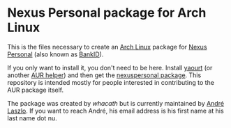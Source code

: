 Nexus Personal package for Arch Linux
=====================================

This is the files necessary to create an [Arch
Linux](http://www.archlinux.org/) package for [Nexus
Personal](http://www.nexussafe.com/sv/Produkter/Nexus-Personal/) (also
known as [BankID](http://bankid.com)).

If you only want to install it, you don't need to be here. Install
[yaourt](https://wiki.archlinux.org/index.php/Yaourt) (or another [AUR
helper](https://wiki.archlinux.org/index.php/AUR_Helpers)) and then
get the [nexuspersonal
package](https://aur.archlinux.org/packages.php?ID=33976&detail=1). This
repository is intended mostly for people interested in contributing to
the AUR package itself.

The package was created by _whacath_ but is currently maintained by
[André Laszlo](http://www.laszlo.nu). If you want to reach André, his
email address is his first name at his last name dot nu.
